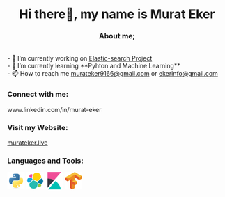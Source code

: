 <h1 align="center">Hi there👋, my name is Murat Eker</h1>
<h3 align="center">About me;</h3>
<br>
- 🔭 I’m currently working on <a href="https://github.com/muriarty1893/the-elastic-project">Elastic-search Project</a>
<br>
- 🌱 I’m currently learning **Pyhton and Machine Learning**
<br>
- 📫 How to reach me <a href = "mailto:murateker9166@gmail.com">murateker9166@gmail.com</a> or <a href = "mailto:ekerinfo@gmail.com">ekerinfo@gmail.com</a>
<br>
</div><h3 align="left">Connect with me:</h3>
<p align="left">
www.linkedin.com/in/murat-eker <br>
</p>
<h3 align="left">Visit my Website:</h3>
<p align="left">
<a href="https://murateker.live/">murateker.live</a>
</p>
<h3 align="left">Languages and Tools:</h3>
<p align="left">
<img src="https://raw.githubusercontent.com/teamedwardforever/Readme-Generator/71f25dd8b98329b168142a6b782a107b75eab178/svg/Skills/Languages/python-original.svg" alt="Python" width="40" height="40"/>
<img src="https://raw.githubusercontent.com/teamedwardforever/Readme-Generator/71f25dd8b98329b168142a6b782a107b75eab178/svg/Skills/Database/elastic-icon.svg" alt="ElasticSearch" width="40" height="40"/>
<img src="https://raw.githubusercontent.com/teamedwardforever/Readme-Generator/71f25dd8b98329b168142a6b782a107b75eab178/svg/Skills/Visualization/elasticco_kibana-icon.svg" alt="Kibana" width="40" height="40"/>
<img src="https://raw.githubusercontent.com/teamedwardforever/Readme-Generator/71f25dd8b98329b168142a6b782a107b75eab178/svg/Skills/ML/tensorflow-icon.svg" alt="Tensorflow" width="40" height="40"/>
</p>

